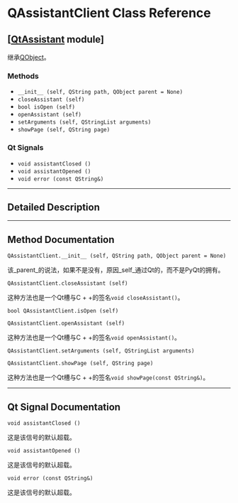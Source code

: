 # QAssistantClient Class Reference

## [[QtAssistant](index.htm) module]

继承[QObject](qobject.html)。

### Methods

*   `__init__ (self, QString path, QObject parent = None)`
*   `closeAssistant (self)`
*   `bool isOpen (self)`
*   `openAssistant (self)`
*   `setArguments (self, QStringList arguments)`
*   `showPage (self, QString page)`

### Qt Signals

*   `void assistantClosed ()`
*   `void assistantOpened ()`
*   `void error (const QString&)`

* * *

## Detailed Description

* * *

## Method Documentation

```
QAssistantClient.__init__ (self, QString path, QObject parent = None)
```

该_parent_的说法，如果不是没有，原因_self_通过Qt的，而不是PyQt的拥有。

```
QAssistantClient.closeAssistant (self)
```

这种方法也是一个Qt槽与C + +的签名`void closeAssistant()`。

```
bool QAssistantClient.isOpen (self)
```

```
QAssistantClient.openAssistant (self)
```

这种方法也是一个Qt槽与C + +的签名`void openAssistant()`。

```
QAssistantClient.setArguments (self, QStringList arguments)
```

```
QAssistantClient.showPage (self, QString page)
```

这种方法也是一个Qt槽与C + +的签名`void showPage(const QString&)`。

* * *

## Qt Signal Documentation

```
void assistantClosed ()
```

这是该信号的默认超载。

```
void assistantOpened ()
```

这是该信号的默认超载。

```
void error (const QString&)
```

这是该信号的默认超载。